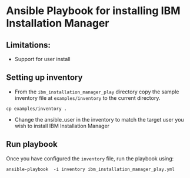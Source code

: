 # Ansible Playbook for installing IBM Installation Manager

## Limitations:

- Support for user install 

## Setting up inventory

- From the `ibm_installation_manager_play` directory copy the sample inventory file at `examples/inventory` to the  current directory.

```
cp examples/inventory .
```
- Change the ansible_user in the inventory to match the target user you wish to install IBM Installation Manager

## Run playbook


Once you have configured the `inventory` file, run the playbook using:

```
ansible-playbook  -i inventory ibm_installation_manager_play.yml

